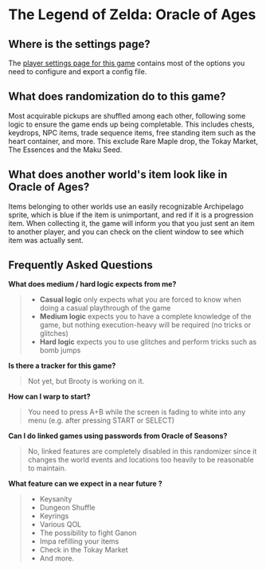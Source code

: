 # The Legend of Zelda: Oracle of Ages 

## Where is the settings page?

The [player settings page for this game](../player-settings) contains most of the options you need to 
configure and export a config file.

## What does randomization do to this game?

Most acquirable pickups are shuffled among each other, following some logic to ensure the game ends up being completable.
This includes chests, keydrops, NPC items, trade sequence items, free standing item such as the heart container, and more.
This exclude Rare Maple drop, the Tokay Market, The Essences and the Maku Seed.

## What does another world's item look like in Oracle of Ages?

Items belonging to other worlds use an easily recognizable Archipelago sprite, which is blue if the item is unimportant, and red if it is a progression item. When collecting it, the game will inform you that you just sent an item to another player, and you can check on the client window to see which item was actually sent.

## Frequently Asked Questions

**What does medium / hard logic expects from me?**

> - **Casual logic** only expects what you are forced to know when doing a casual playthrough of the game
> - **Medium logic** expects you to have a complete knowledge of the game, but nothing execution-heavy will be required (no tricks or glitches)
> - **Hard logic** expects you to use glitches and perform tricks such as bomb jumps

**Is there a tracker for this game?**

> Not yet, but Brooty is working on it.

**How can I warp to start?**

> You need to press A+B while the screen is fading to white into any menu (e.g. after pressing START or SELECT)

**Can I do linked games using passwords from Oracle of Seasons?**

> No, linked features are completely disabled in this randomizer since it changes the world events and locations too heavily to be reasonable to maintain.

**What feature can we expect in a near future ?**

> - Keysanity
> - Dungeon Shuffle
> - Keyrings
> - Various QOL
> - The possibility to fight Ganon
> - Impa refilling your items
> - Check in the Tokay Market
> - And more.